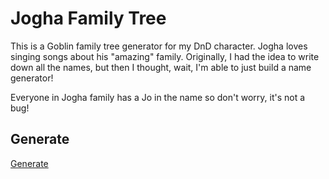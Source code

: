 # Jogha Family Tree

This is a Goblin family tree generator for my DnD character. Jogha loves singing songs about his "amazing" family. Originally, I had the idea to write down all the names, but then I thought, wait, I'm able to just build a name generator!

Everyone in Jogha family has a Jo in the name so don't worry, it's not a bug!

## Generate

[Generate](index.html)
